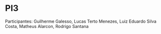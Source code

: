 # PI3

Participantes: Guilherme Galesso, Lucas Terto Menezes, Luiz Eduardo Silva Costa, Matheus Alarcon, Rodrigo Santana

